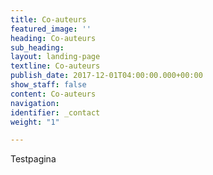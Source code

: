 ```yaml
---
title: Co-auteurs
featured_image: ''
heading: Co-auteurs
sub_heading: 
layout: landing-page
textline: Co-auteurs
publish_date: 2017-12-01T04:00:00.000+00:00
show_staff: false
content: Co-auteurs
navigation: 
identifier: _contact
weight: "1"

---
```

Testpagina